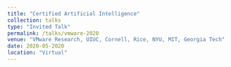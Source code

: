```yaml
---
title: "Certified Artificial Intelligence"
collection: talks
type: "Invited Talk"
permalink: /talks/vmware-2020
venue: "VMware Research, UIUC, Cornell, Rice, NYU, MIT, Georgia Tech"
date: 2020-05-2020
location: "Virtual"
---
```


